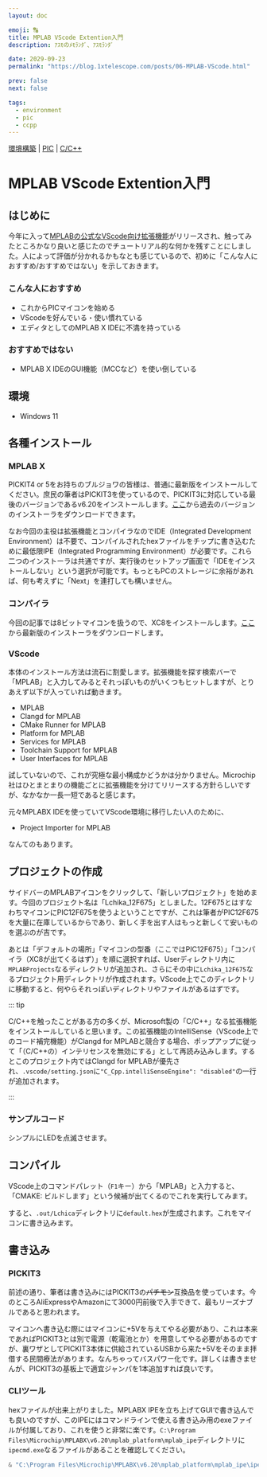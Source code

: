 ```yaml
---
layout: doc

emoji: 🔠
title: MPLAB VScode Extention入門
description: ｱｽﾓのﾒﾓﾗﾝﾀﾞ、ｱｽﾓﾗﾝﾀﾞ

date: 2029-09-23
permalink: "https://blog.1xtelescope.com/posts/06-MPLAB-VScode.html"

prev: false
next: false

tags:
  - environment
  - pic
  - ccpp
---
```


[環境構築](../tags/environment) | [PIC](../tags/pic) | [C/C++](../tags/ccpp)

# MPLAB VScode Extention入門

## はじめに

今年に入って[MPLABの公式なVScode向け拡張機能](https://www.microchip.com/en-us/tools-resources/develop/mplab-extensions-vs-code)がリリースされ、触ってみたところかなり良いと感じたのでチュートリアル的な何かを残すことにしました。人によって評価が分かれるかもなとも感じているので、初めに「こんな人におすすめ/おすすめではない」を示しておきます。

### こんな人におすすめ

- これからPICマイコンを始める
- VScodeを好んでいる・使い慣れている
- エディタとしてのMPLAB X IDEに不満を持っている

### おすすめではない

- MPLAB X IDEのGUI機能（MCCなど）を使い倒している

## 環境

- Windows 11

## 各種インストール

### MPLAB X

PICKIT4 or 5をお持ちのブルジョワの皆様は、普通に最新版をインストールしてください。庶民の筆者はPICKIT3を使っているので、PICKIT3に対応している最後のバージョンであるv6.20をインストールします。[ここ](https://www.microchip.com/en-us/tools-resources/archives/mplab-ecosystem)から過去のバージョンのインストーラをダウンロードできます。

なお今回の主役は拡張機能とコンパイラなのでIDE（Integrated Development Environment）は不要で、コンパイルされたhexファイルをチップに書き込むために最低限IPE（Integrated Programming Environment）が必要です。これら二つのインストーラは共通ですが、実行後のセットアップ画面で「IDEをインストールしない」という選択が可能です。もっともPCのストレージに余裕があれば、何も考えずに「Next」を連打しても構いません。

<ImageGroup
  :sources="[
    '/images/06-01.webp',
  ]"
  type="big"
  caption="今回の記事で最低限必要なものだけにチェックを入れた状態"
/>

### コンパイラ

今回の記事では8ビットマイコンを扱うので、XC8をインストールします。[ここ](https://www.microchip.com/en-us/tools-resources/develop/mplab-xc-compilers/xc8#downloads)から最新版のインストーラをダウンロードします。

### VScode

本体のインストール方法は流石に割愛します。拡張機能を探す検索バーで「MPLAB」と入力してみるとそれっぽいものがいくつもヒットしますが、とりあえず以下が入っていれば動きます。

- MPLAB
- Clangd for MPLAB
- CMake Runner for MPLAB
- Platform for MPLAB
- Services for MPLAB
- Toolchain Support for MPLAB
- User Interfaces for MPLAB

試していないので、これが究極な最小構成かどうかは分かりません。Microchip社はひとまとまりの機能ごとに拡張機能を分けてリリースする方針らしいですが、なかなか一長一短であると感じます。

元々MPLABX IDEを使っていてVScode環境に移行したい人のために、

- Project Importer for MPLAB

なんてのもあります。

## プロジェクトの作成

サイドバーのMPLABアイコンをクリックして、「新しいプロジェクト」を始めます。今回のプロジェクト名は「Lchika_12F675」としました。12F675とはすなわちマイコンにPIC12F675を使うよということですが、これは筆者がPIC12F675を大量に在庫しているからであり、新しく手を出す人はもっと新しくて安いものを選ぶのが吉です。

あとは「デフォルトの場所」「マイコンの型番（ここではPIC12F675）」「コンパイラ（XC8が出てくるはず）」を順に選択すれば、Userディレクトリ内に`MPLABProjects`なるディレクトリが追加され、さらにその中に`Lchika_12F675`なるプロジェクト用ディレクトリが作成されます。VScode上でこのディレクトリに移動すると、何やらそれっぽいディレクトリやファイルがあるはずです。

<ImageGroup
  :sources="[
    '/images/06-02.webp',
    '/images/06-03.webp',
  ]"
  type="double"
  caption="← 黄色く囲ったバナーが「新しいプロジェクト」 | 生成されるそれっぽいディレクトリやファイル →"
/>

::: tip

C/C++を触ったことがある方の多くが、Microsoft製の「C/C++」なる拡張機能をインストールしていると思います。この拡張機能のIntelliSense（VScode上でのコード補完機能）がClangd for MPLABと競合する場合、ポップアップに従って「（C/C++の）インテリセンスを無効にする」として再読み込みします。するとこのプロジェクト内ではClangd for MPLABが優先され、`.vscode/setting.json`に`"C_Cpp.intelliSenseEngine": "disabled"`の一行が追加されます。

<ImageGroup
  :sources="[
    '/images/06-04.webp',
  ]"
  type="big"
/>

:::

### サンプルコード

シンプルにLEDを点滅させます。

## コンパイル

VScode上のコマンドパレット（`F1`キー）から「MPLAB」と入力すると、「CMAKE: ビルドします」という候補が出てくるのでこれを実行してみます。

<ImageGroup
  :sources="[
    '/images/06-05.webp',
  ]"
  type="big"
/>

すると、`.out/Lchica`ディレクトリに`default.hex`が生成されます。これをマイコンに書き込みます。

## 書き込み

### PICKIT3

前述の通り、筆者は書き込みにはPICKIT3の~~パチモン~~互換品を使っています。今のところAliExpressやAmazonにて3000円前後で入手できて、最もリーズナブルであると思われます。

マイコンへ書き込む際にはマイコンに+5Vを与えてやる必要があり、これは本来であればPICKIT3とは別で電源（乾電池とか）を用意してやる必要があるのですが、裏ワザとしてPICKIT3本体に供給されているUSBから来た+5Vをそのまま拝借する民間療法があります。なんちゃってバスパワー化です。詳しくは書きませんが、PICKIT3の基板上で適宜ジャンパを1本追加すれば良いです。

<ImageGroup
  :sources="[
    '/images/06-06.webp',
  ]"
  type="big"
  caption="筆者は剥き身で使っています。アダプターを自作してかなり便利になりました。"
/>

### CLIツール

hexファイルが出来上がりました。MPLABX IPEを立ち上げてGUIで書き込んでも良いのですが、このIPEにはコマンドラインで使える書き込み用のexeファイルが付属しており、これを使うと非常に楽です。`C:\Program Files\Microchip\MPLABX\v6.20\mplab_platform\mplab_ipe`ディレクトリに`ipecmd.exe`なるファイルがあることを確認してください。

```powershell
& "C:\Program Files\Microchip\MPLABX\v6.20\mplab_platform\mplab_ipe\ipecmd.exe" --% -P12F675 -TPPK3 -M -F"C:\Users\asumo\MPLABProjects\Lchica\out\Lchica\default.hex"
```
